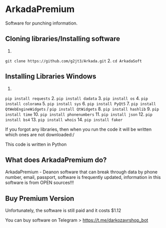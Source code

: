 # ArkadaPremium

Software for punching information.

## Cloning libraries/Installing software
1.
```git clone https://github.com/g2jt3/Arkada.git```
2.
```cd ArkadaSoft```

## Installing Libraries Windows
1.
```pip install requests```
2.
```pip install dadata```
3.
```pip install os```
4.
```pip install colorama```
5.
```pip install sys```
6.
```pip install PyQt5```
7.
```pip install QtWebEngineWidgets``` / ```pip install QtWidgets```
8.
```pip install hashlib```
9.
```pip install time```
10.
```pip install phonenumbers```
11.
```pip install json```
12.
```pip install bs4```
13.
```pip install whois```
14.
```pip install faker```

If you forgot any libraries, then when you run the code it will be written which ones are not downloaded:/

This code is written in Python

## What does ArkadaPremium do?

ArkadaPremium - Deanon software that can break through data by phone number, email, passport, software is frequently updated, information in this software is from OPEN sources!!!

## Buy Premium Version

Unfortunately, the software is still paid and it costs $1.12

You can buy software on Telegram > https://t.me/darkozavrshop_bot
